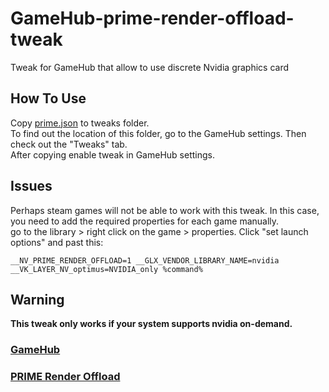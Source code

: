 # GameHub-prime-render-offload-tweak
Tweak for GameHub that allow to use discrete Nvidia graphics card  
  
## How To Use  
Copy [prime.json](https://github.com/demonich/GameHub-prime-render-offload-tweak/blob/main/prime.json) to tweaks folder.  
To find out the location of this folder, go to the GameHub settings. Then check out the "Tweaks" tab.  
After copying enable tweak in GameHub settings. 
  
## Issues  
Perhaps steam games will not be able to work with this tweak. In this case, you need to add the required properties for each game manually.  
go to the library > right click on the game > properties. Click "set launch options" and past this:  
```
__NV_PRIME_RENDER_OFFLOAD=1 __GLX_VENDOR_LIBRARY_NAME=nvidia __VK_LAYER_NV_optimus=NVIDIA_only %command%
```
## Warning  
**This tweak only works if your system supports nvidia on-demand.**  

### [GameHub](https://github.com/tkashkin/GameHub)  
### [PRIME Render Offload](https://download.nvidia.com/XFree86/Linux-x86_64/435.21/README/primerenderoffload.html)  
